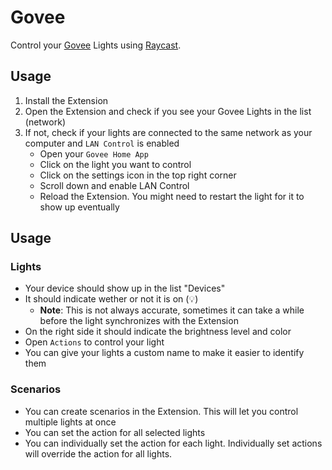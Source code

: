 # Govee

Control your [Govee](https://govee.com/) Lights using [Raycast](https://raycast.com).

## Usage

1. Install the Extension
2. Open the Extension and check if you see your Govee Lights in the list (network)
3. If not, check if your lights are connected to the same network as your computer and `LAN Control` is enabled
   - Open your `Govee Home App`
   - Click on the light you want to control
   - Click on the settings icon in the top right corner
   - Scroll down and enable LAN Control
   - Reload the Extension. You might need to restart the light for it to show up eventually

## Usage

### Lights

- Your device should show up in the list "Devices"
- It should indicate wether or not it is on (💡)
  - **Note**: This is not always accurate, sometimes it can take a while before the light synchronizes with the Extension
- On the right side it should indicate the brightness level and color
- Open `Actions` to control your light
- You can give your lights a custom name to make it easier to identify them

### Scenarios

- You can create scenarios in the Extension. This will let you control multiple lights at once
- You can set the action for all selected lights
- You can individually set the action for each light. Individually set actions will override the action for all lights.
